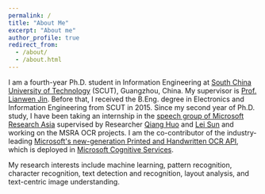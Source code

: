 ```yaml
---
permalink: /
title: "About Me"
excerpt: "About me"
author_profile: true
redirect_from: 
  - /about/
  - /about.html
---
```


I am a fourth-year Ph.D. student in Information Engineering at [South China University of Technology](https://www.scut.edu.cn/new/main.htm) (SCUT), Guangzhou, China. My supervisor is  [Prof. Lianwen Jin](http://www.hcii-lab.net/lianwen/). Before that, I received the B.Eng. degree in Electronics and Information Engineering from SCUT in 2015. Since my second year of Ph.D. study, I have been taking an internship in the [speech group of Microsoft Research Asia](https://www.microsoft.com/en-us/research/group/speech/) supervised by Researcher [Qiang Huo](https://www.microsoft.com/en-us/research/people/qianghuo/) and [Lei Sun](https://www.microsoft.com/en-us/research/people/lsun/) and working on the MSRA OCR projects. I am the co-contributor of the industry-leading [Microsoft's new-generation Printed and Handwritten OCR API](https://azure.microsoft.com/en-us/services/cognitive-services/computer-vision/?from=timeline&isappinstalled=0#text), which is deployed in [Microsoft Cognitive Services](https://azure.microsoft.com/en-us/services/cognitive-services/).


My research interests include machine learning, pattern recognition, character recognition, text detection and recognition, layout analysis, and text-centric image understanding.

